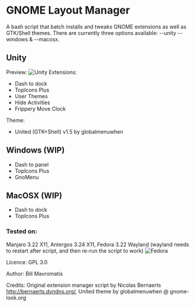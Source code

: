 # GNOME Layout Manager

A bash script that batch installs and tweaks GNOME extensions as well as GTK/Shell themes. There are currently three options available:
--unity --windows & --macosx.

## Unity

Preview: 
![Unity](http://i.imgur.com/He66ZsK.png)
Extensions:
- Dash to dock
- TopIcons Plus
- User Themes
- Hide Activities
- Frippery Move Clock

Theme:
- United (GTK+Shell) v1.5 by globalmenuwhen

## Windows (WIP)
- Dash to panel
- TopIcons Plus
- GnoMenu

## MacOSX (WIP)
- Dash to dock
- TopIcons Plus


### Tested on: 
Manjaro 3.22 X11, Antergos 3.24 X11, Fedora 3.22 Wayland (wayland needs to restart after script, and then re-run the script to work)
![Fedora](http://i.imgur.com/692LOkr.png) 

Licence: GPL 3.0

Author: Bill Mavromatis

Credits: Original extension manager script by Nicolas Bernaerts http://bernaerts.dyndns.org/, United theme by globalmenuwhen @ gnome-look.org
